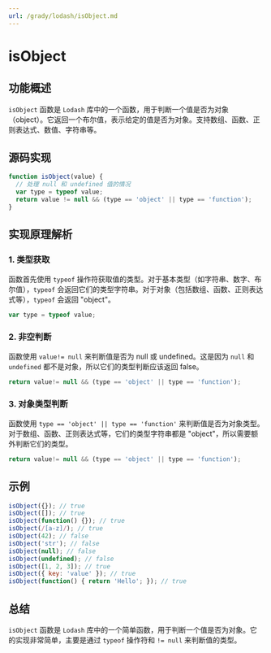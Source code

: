 ```yaml
---
url: /grady/lodash/isObject.md
---
```

# isObject

## 功能概述

`isObject` 函数是 `Lodash` 库中的一个函数，用于判断一个值是否为对象（object）。它返回一个布尔值，表示给定的值是否为对象。支持数组、函数、正则表达式、数值、字符串等。

## 源码实现

```js
function isObject(value) {
  // 处理 null 和 undefined 值的情况
  var type = typeof value;
  return value != null && (type == 'object' || type == 'function');
}


```

## 实现原理解析

### 1. 类型获取

函数首先使用 `typeof` 操作符获取值的类型。对于基本类型（如字符串、数字、布尔值），`typeof` 会返回它们的类型字符串。对于对象（包括数组、函数、正则表达式等），`typeof` 会返回 "object"。

```js
var type = typeof value;
```

### 2. 非空判断

函数使用 `value!= null` 来判断值是否为 null 或 undefined。这是因为 `null` 和 `undefined` 都不是对象，所以它们的类型判断应该返回 false。

```js
return value!= null && (type == 'object' || type == 'function');
```

### 3. 对象类型判断

函数使用 `type == 'object' || type == 'function'` 来判断值是否为对象类型。对于数组、函数、正则表达式等，它们的类型字符串都是 "object"，所以需要额外判断它们的类型。

```js
return value!= null && (type == 'object' || type == 'function');
```

## 示例

```js
isObject({}); // true
isObject([]); // true
isObject(function() {}); // true
isObject(/[a-z]/); // true
isObject(42); // false
isObject('str'); // false
isObject(null); // false
isObject(undefined); // false
isObject([1, 2, 3]); // true
isObject({ key: 'value' }); // true
isObject(function() { return 'Hello'; }); // true
```

## 总结

`isObject` 函数是 `Lodash` 库中的一个简单函数，用于判断一个值是否为对象。它的实现非常简单，主要是通过 `typeof` 操作符和 `!= null` 来判断值的类型。
